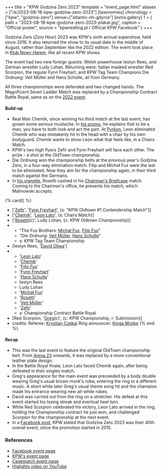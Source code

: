 +++
title = "KPW Godzina Zero 2023"
template = "event_page.html"
aliases = ["/e/2023-08-18-kpw-godzina-zero-2023"]
[taxonomies]
chronology = ["kpw", "godzina-zero"]
venue=["atlantic-nh-gdynia"]
[extra.gallery]
1 = { path = "2023-08-18-kpw-godzina-zero-2023-plakat.jpg", caption = "Official poster", source = "kpwrestling.pl / Official KPW Facebook" }
+++

Godzina Zero (_Zero Hour_) 2023 was KPW's sixth annual supershow, held since 2016. It also returned the show to its usual date in the middle of August, rather than September like the 2022 edition. The event took place in [Klub Nowy Harem](@/v/atlantic-nh-gdynia.md), like all recent KPW shows.

The event had two new foreign guests: Welsh powerhouse Iestyn Rees, and German wrestler Ludy Lohan. Returning were: Italian masked wrestler Red Scorpion, the regular Fynn Freyhart, and KPW Tag Team Champions Die Ordnung: Veit Müller and Hans Schulte, all from Germany.

All three championships were defended and two changed hands. The Magnificent Seven Ladder Match was replaced by a Championship Contract Battle Royal, same as on the [2022 event](@/e/kpw/2022-09-17-kpw-godzina-zero-2022.md).

#### Build-up

* Real Man Chemik, since winning his third match at the last event, has grown some serious mustache. In [his promo][chemik-promo], he explains that to be a man, you have to both look and act the part. At [Pyrkon](@/e/kpw/2023-06-17-kpw-pyrkon-2023.md), Leon eliminated Chemik who was mistakenly hit in the head with a chair by his own bodyguard. Chemik wants to show Leon what that feels like, in a Chairs Match.
* KPW's two high flyers Zefir and Fynn Freyhart will face each other. The prize - a shot at the OldTown championship.
* Die Ordnung won the championship belts at the previous year's Godzina Zero, in a four-way elimination match. Filip and Michał Fux were the last to be eliminated. Now they aim for the championship again, in their third match against the Germans.
* In [his vignette][rosetti-vignette], Rosetti cashed in his [Chairman's Briefcase](@/e/kpw/2023-05-19-kpw-arena-22.md) match. Coming to the Chairman's office, he presents his match, which Malinowski accepts.

{% card() %}
- ['[Zefir](@/w/zefir.md)', '[Fynn Freyhart](@/w/fynn-freyhart.md)', {s: "KPW Oldtown
      #1 Contendership Match"}]
- ['[Chemik](@/w/chemik.md)', '[Leon Lato](@/w/leon-lato.md)', {s: Chairs Match}]
- ['[Rosetti](@/w/rosetti.md)(c)', Ludy Lohan, {c: KPW Oldtown Championship}]
- - "The Fux Brothers: [Michał Fux](@/w/michal-fux.md), [Filip Fux](@/w/filip-fux.md)"
  - "Die Ordnung: [Veit Müller](@/w/veit-mueller.md), [Hans Schulte](@/w/hans-schulte.md)"
  - s: KPW Tag Team Championship
- [Iestyn Rees, '[David Oliwa](@/w/david-oliwa.md)']
- - '[Leon Lato](@/w/leon-lato.md)'
  - '[Chemik](@/w/chemik.md)'
  - '[Filip Fux](@/w/filip-fux.md)'
  - '[Fynn Freyhart](@/w/fynn-freyhart.md)'
  - '[Hans Schulte](@/w/hans-schulte.md)'
  - Iestyn Rees
  - Ludy Lohan
  - '[Michał Fux](@/w/michal-fux.md)'
  - '[Rosetti](@/w/rosetti.md)'
  - '[Veit Müller](@/w/veit-mueller.md)'
  - '[Zefir](@/w/zefir.md)'
  - s: Championship Contract Battle Royal
- [Red Scorpion, '[Greg](@/w/greg.md)(c)', {c: KPW Championship, r: Submission}]
- credits:
    Referee: [Krystian Czekaj](@/w/krystian-czekaj.md)
    Ring announcer: [Kinga Miotke](@/w/kinga-miotke.md)
{% end %}


#### Recap

* This was the last event to feature the original OldTown championship belt. From [Arena 23](@/e/kpw/2023-11-24-kpw-arena-23.md) onwards, it was replaced by a more conventional leather plate design.
* In the Battle Royal finale, Leon Lato faced Chemik again, after being defeated in their singles match.
* Greg's appearance for the main event was preceeded by a body double wearing Greg's usual brown monk's robe, entering the ring to a different music. A short while later Greg's usual theme song hit and the champion made his entrance wearing new all-white robes.
* David was carried out from the ring on a stretcher. His defeat at this event started his losing streak and eventual heel turn.
* While Red Scorpion celebrated his victory, Leon Lato arrived in the ring, holding the Championship contract he just won, and challenged Scorpion for the championship at the next event.
* In a [Facebook post](https://www.facebook.com/kpwrestling/posts/pfbid02UQY6HWgyVoCpq9RayytozE7D7UNcAfFCGYVceD1FKZY4LrpyhUwHtTaCAywLahQfl), KPW stated that Godzina Zero 2023 was their 40th overall event, since the promotion started in 2015.

### References

* [Facebook event page](https://www.facebook.com/events/204635299214755/)
* [KPW's event page](https://kpwrestling.pl/events/kpw-godzina-zero-2023/)
* [Cagematch event page](https://www.cagematch.net/?id=1&nr=373499)
* [Higlights video on YouTube](https://www.youtube.com/watch?v=JxnA30i_YJo)

[chemik-promo]: https://www.youtube.com/watch?v=v4eVEHQFGFM
[rosetti-vignette]: https://www.youtube.com/watch?v=J_9e2ypfPiE
